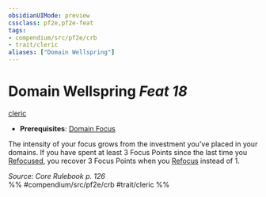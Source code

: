 ```yaml
---
obsidianUIMode: preview
cssclass: pf2e,pf2e-feat
tags:
- compendium/src/pf2e/crb
- trait/cleric
aliases: ["Domain Wellspring"]
---
```

# Domain Wellspring  *Feat 18*  
[cleric](../../Rules/traits/cleric.md)  

- **Prerequisites**: [Domain Focus](domain-focus.md)

The intensity of your focus grows from the investment you've placed in your domains. If you have spent at least 3 Focus Points since the last time you [Refocused](../../Rules/actions/refocus.md), you recover 3 Focus Points when you [Refocus](../../Rules/actions/refocus.md) instead of 1.

*Source: Core Rulebook p. 126*  
%% #compendium/src/pf2e/crb #trait/cleric %%